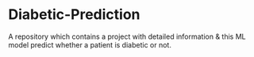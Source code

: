 # Diabetic-Prediction
A repository which contains a project with detailed information &amp; this ML model predict whether a patient is diabetic or not.
